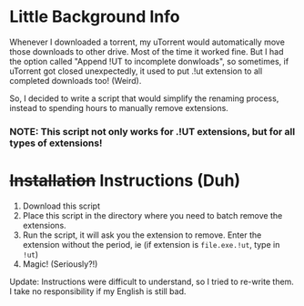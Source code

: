 # Little Background Info
Whenever I downloaded a torrent, my uTorrent would automatically move those downloads to other drive. Most of the time it worked fine. But I had the option called "Append !UT to incomplete donwloads", so sometimes, if uTorrent got closed unexpectedly, it used to put .!ut extension to all completed downloads too! (Weird).


So, I decided to write a script that would simplify the renaming process, instead to spending hours to manually remove extensions.

### NOTE: This script not only works for .!UT extensions, but for all types of extensions!

# ~~Installation~~ Instructions (Duh)
1. Download this script
2. Place this script in the directory where you need to batch remove the extensions.
3. Run the script, it will ask you the extension to remove. Enter the extension without the period, ie (if extension is `file.exe.!ut`, type in `!ut`)
4. Magic! (Seriously?!)

Update: Instructions were difficult to understand, so I tried to re-write them. I take no responsibility if my English is still bad.